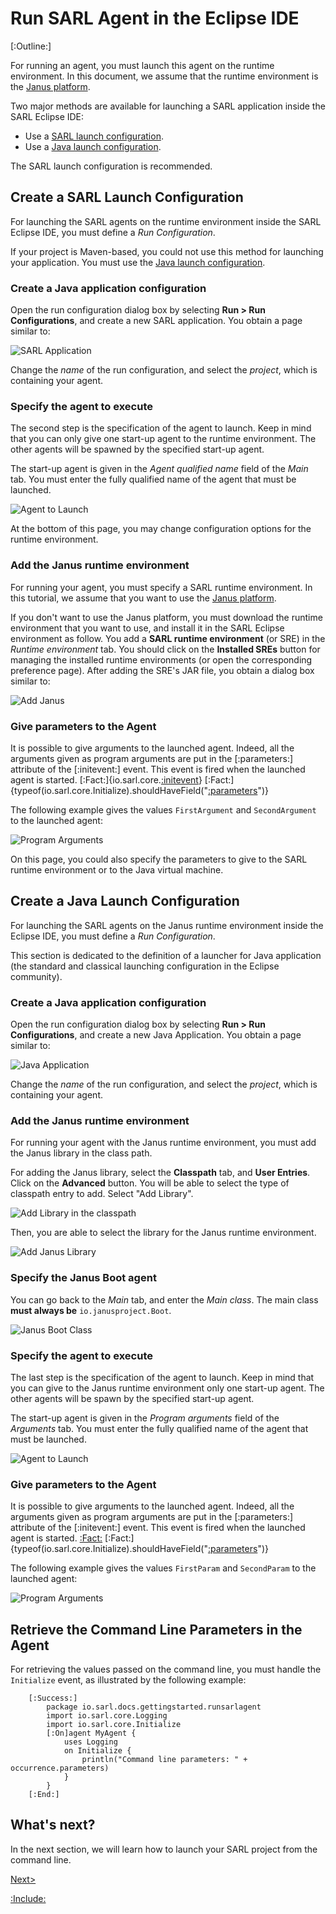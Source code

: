 # Run SARL Agent in the Eclipse IDE

[:Outline:]

For running an agent, you must launch this agent on the runtime environment.
In this document, we assume that the runtime environment is the [Janus platform](http://www.janusproject.io).

Two major methods are available for launching a SARL application inside the SARL Eclipse IDE:

* Use a [SARL launch configuration](#create_a_sarl_launch_configuration).
* Use a [Java launch configuration](#create_a_java_launch_configuration).

The SARL launch configuration is recommended.


## Create a SARL Launch Configuration

For launching the SARL agents on the runtime environment inside the SARL Eclipse IDE, you must
define a *Run Configuration*.

<veryimportant>If your project is Maven-based, you could not use this method for launching your
application. You must use the [Java launch configuration](#create_a_java_launch_configuration).</veryimportant>


### Create a Java application configuration

Open the run configuration dialog box by selecting **Run > Run Configurations**, and create a new SARL
application. You obtain a page similar to:


![SARL Application](./EclipseRunConfiguration_0_0.png)


Change the *name* of the run configuration, and select the *project*, which is containing your agent.

### Specify the agent to execute

The second step is the specification of the agent to launch.
Keep in mind that you can only give one start-up agent to 
the runtime environment. The other agents will be spawned by the
specified start-up agent.

The start-up agent is given in the *Agent qualified name* field of
the *Main* tab. You must enter the fully qualified name
of the agent that must be launched. 


![Agent to Launch](./EclipseRunConfiguration_0_1.png)


At the bottom of this page, you may change configuration options for the runtime environment.

### Add the Janus runtime environment

For running your agent, you must specify a SARL runtime environment.
In this tutorial, we assume that you want to use the [Janus platform](http://www.janusproject.io).

If you don't want to use the Janus platform, you must download the
runtime environment that you want to use, and install it in the SARL Eclipse environment as follow.
You add a **SARL runtime environment** (or SRE) in
the *Runtime environment* tab. You should click on the **Installed SREs** button for
managing the installed runtime environments (or open the corresponding preference page).
After adding the SRE's JAR file, you obtain a dialog box similar to:


![Add Janus](./EclipseRunConfiguration_0_2.png)

### Give parameters to the Agent

It is possible to give arguments to the launched agent.
Indeed, all the arguments given as program arguments
are put in the [:parameters:] attribute of the [:initevent:] event.
This event is fired when the launched agent is started.
[:Fact:]{io.sarl.core.[:initevent](Initialize)}
[:Fact:]{typeof(io.sarl.core.Initialize).shouldHaveField("[:parameters](parameters)")}

The following example gives the values `FirstArgument` and
`SecondArgument` to the launched agent:


![Program Arguments](./EclipseRunConfiguration_0_3.png)


On this page, you could also specify the parameters to give to the SARL runtime environment or
to the Java virtual machine.


## Create a Java Launch Configuration

For launching the SARL agents on the Janus runtime environment inside
the Eclipse IDE, you must define a *Run Configuration*.


This section is dedicated to the definition of a launcher for Java application (the standard and classical
launching configuration in the Eclipse community).


### Create a Java application configuration

Open the run configuration dialog box by selecting **Run > Run Configurations**, and create a new Java
Application. You obtain a page similar to:


![Java Application](./EclipseRunConfiguration_1_0.png)


Change the *name* of the run configuration, and select the *project*, which is containing your agent.


### Add the Janus runtime environment

For running your agent with the Janus runtime environment, you must add the Janus library in the class path.

For adding the Janus library, select the **Classpath** tab, and **User Entries**.
Click on the **Advanced** button. You will be able to select the type of classpath
entry to add. Select "Add Library". 


![Add Library in the classpath](./EclipseRunConfiguration_1_1.png)


Then, you are able to select the library for the Janus runtime environment. 


![Add Janus Library](./EclipseRunConfiguration_1_2.png)


### Specify the Janus Boot agent

You can go back to the *Main* tab, and enter the *Main class*.
The main class **must always be** `io.janusproject.Boot`.


![Janus Boot Class](./EclipseRunConfiguration_1_3.png)


### Specify the agent to execute

The last step is the specification of the agent to launch.
Keep in mind that you can give to the Janus runtime environment
only one start-up agent. The other agents will be spawn by the
specified start-up agent.


The start-up agent is given in the *Program arguments* field of
the *Arguments* tab. You must enter the fully qualified name
of the agent that must be launched. 


![Agent to Launch](./EclipseRunConfiguration_1_4.png)


### Give parameters to the Agent

It is possible to give arguments to the launched agent.
Indeed, all the arguments given as program arguments
are put in the [:parameters:] attribute of the [:initevent:] event.
This event is fired when the launched agent is started.
[:Fact:](io.sarl.core.Initialize)
[:Fact:]{typeof(io.sarl.core.Initialize).shouldHaveField("[:parameters](parameters)")}

The following example gives the values `FirstParam` and
`SecondParam` to the launched agent:


![Program Arguments](./EclipseRunConfiguration_1_5.png)



## Retrieve the Command Line Parameters in the Agent

For retrieving the values passed on the command line, you must handle the `Initialize` event, as illustrated
by the following example:

		[:Success:]
			package io.sarl.docs.gettingstarted.runsarlagent
			import io.sarl.core.Logging
			import io.sarl.core.Initialize
			[:On]agent MyAgent {
				uses Logging
				on Initialize {
					println("Command line parameters: " + occurrence.parameters)
				}
			}
		[:End:]


## What's next?

In the next section, we will learn how to launch your SARL project from the command line.


[Next>](./RunSARLAgentCLI.md)


[:Include:](../legal.inc)

